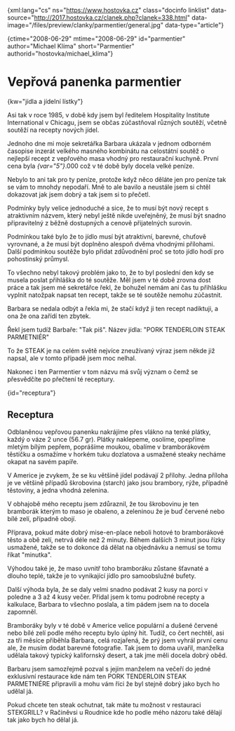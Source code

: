 
{xml:lang="cs" ns="https://www.hostovka.cz" class="docinfo linklist" data-source="http://2017.hostovka.cz/clanek.php?clanek=338.html" data-image="/files/preview/clanky/parmentier/general.jpg" data-type="article"}

{ctime="2008-06-29" mtime="2008-06-29" id="parmentier" author="Michael Klíma" short="Parmentier" authorid="hostovka/michael_klima"}

# Vepřová panenka parmentier

<!-- generated attribute kw by user_udpatekw.sh on 2019-03-13, do not edit -->

{kw="jídla a jídelní lístky"}

Asi tak v roce 1985, v době kdy jsem byl ředitelem Hospitality Institute International v Chicagu, jsem se občas zúčastňoval různých soutěží, včetně soutěží na recepty nových jídel.

Jednoho dne mi moje sekretářka Barbara ukázala v jednom odborném časopise inzerát velkého masného kombinátu na celostátní soutěž o nejlepší recept z vepřového masa vhodný pro restaurační kuchyně. První cena byla  _{var="5"}_.000 což v té době byly docela velké peníze.

Nebylo to ani tak pro ty peníze, protože když něco děláte jen pro peníze tak se vám to mnohdy nepodaří. Mně to ale bavilo a neustále jsem si chtěl dokazovat jak jsem dobrý a tak jsem si to přečetl.

Podmínky byly velice jednoduché a sice, že to musí být nový recept s atraktivním názvem, který nebyl ještě nikde uveřejněný, že musí být snadno připravitelný z běžně dostupných a cenově přijatelných surovin.

Podmínkou také bylo že to jídlo musí být atraktivní, barevné, chuťově vyrovnané, a že musí být doplněno alespoň dvěma vhodnými přílohami. Další podmínkou soutěže bylo přidat zdůvodnění proč se toto jídlo hodí pro pohostinský průmysl.

To všechno nebyl takový problém jako to, že to byl poslední den kdy se musela poslat přihláška do té soutěže. Měl jsem v té době zrovna dost práce a tak jsem mé sekretářce řekl, že bohužel nemám ani čas tu přihlášku vyplnit natožpak napsat ten recept, takže se té soutěže nemohu zúčastnit.

Barbara se nedala odbýt a řekla mi, že stačí když ji ten recept nadiktuji, a ona že ona zařídí ten zbytek.

Řekl jsem tudíž Barbaře: "Tak piš". Název jídla: "PORK TENDERLOIN STEAK PARMETNIÉR"

To že STEAK je na celém světě nejvíce zneužívaný výraz jsem někde již napsal, ale v tomto případě jsem moc nelhal.

Nakonec i ten Parmentier v tom názvu má svůj význam o čemž se přesvědčíte po přečtení té receptury.

{id="receptura"}

## Receptura

Odblaněnou vepřovou panenku nakrájíme přes vlákno na tenké plátky, každý o váze 2 unce (56.7 gr). Plátky naklepeme, osolíme, opepříme mletým bílým pepřem, poprášíme moukou, obalíme v bramborákovém těstíčku a osmažíme v horkém tuku dozlatova a usmažené steaky necháme okapat na savém papíře.

V Americe je zvykem, že se ku většině jídel podávají 2 přílohy. Jedna příloha je ve většině případů škrobovina (starch) jako jsou brambory, rýže, případně těstoviny, a jedna vhodná zelenina.

V obhajobě mého receptu jsem zdůraznil, že tou škrobovinu je ten bramborák kterým to maso je obaleno, a zeleninou že je buď červené nebo bílé zelí, případně obojí.

Příprava, pokud máte dobrý mise-en-place neboli hotové to bramborákové těsto a obě zelí, netrvá déle než 2 minuty. Během dalších 3 minut jsou řízky usmažené, takže se to dokonce dá dělat na objednávku a nemusí se tomu říkat "minutka".

Výhodou také je, že maso uvnitř toho bramboráku zůstane šťavnaté a dlouho teplé, takže je to vynikající jídlo pro samoobslužné bufety.

Další výhoda byla, že se daly velmi snadno podávat 2 kusy na porci v poledne a 3 až 4 kusy večer. Přidal jsem k tomu podrobné recepty a kalkulace, Barbara to všechno poslala, a tím pádem jsem na to docela zapomněl.

Bramboráky byly v té době v Americe velice populární a dušené červené nebo bílé zelí podle mého receptu bylo úplný hit. Tudíž, co čert nechtěl, asi za tři měsíce přiběhla Barbara, celá rozjařená, že prý jsem vyhrál první cenu ale, že musím dodat barevné fotografie. Tak jsem to doma uvařil, manželka udělala takový typický kalifornský desert, a tak jme měli docela dobrý oběd.

Barbaru jsem samozřejmě pozval s jejím manželem na večeří do jedné exklusivní restaurace kde nám ten PORK TENDERLOIN STEAK PARMETNIÉRE připravili a mohu vám říci že byl stejně dobrý jako bych ho udělal já.

Pokud chcete ten steak ochutnat, tak máte tu možnost v restauraci STEKGRILL? v Račiněvsi u Roudnice kde ho podle mého názoru také dělají tak jako bych ho dělal já.

